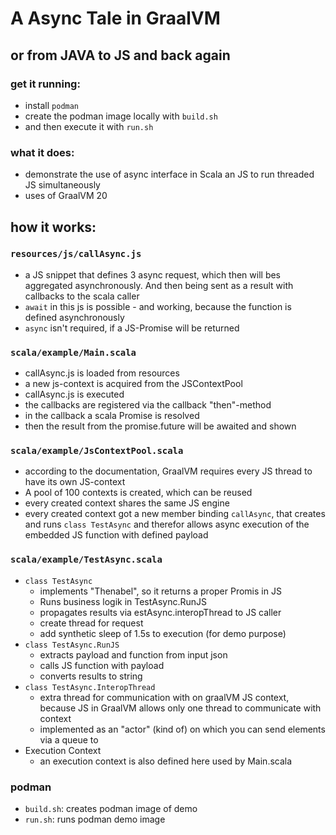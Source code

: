 # A Async Tale in GraalVM
## or from JAVA to JS and back again

### get it running:
- install ```podman```
- create the podman image locally with ```build.sh```
- and then execute it with ```run.sh```

### what it does:
- demonstrate the use of async interface in Scala an JS to run threaded JS simultaneously
- uses of GraalVM 20

## how it works:

### ```resources/js/callAsync.js```
- a JS snippet that defines 3 async request, which then will bes aggregated asynchronously.
  And then being sent as a result with callbacks to the scala caller
- ```await``` in this js is possible - and working, because the function is defined asynchronously
- ```async``` isn't required, if a JS-Promise will be returned 

### ```scala/example/Main.scala```
- callAsync.js is loaded from resources
- a new js-context is acquired from the JSContextPool
- callAsync.js is executed
- the callbacks are registered via the callback "then"-method
- in the callback a scala Promise is resolved
- then the result from the promise.future will be awaited and shown

### ```scala/example/JsContextPool.scala```
- according to the documentation, GraalVM requires every JS thread to have its own JS-context
- A pool of 100 contexts is created, which can be reused
- every created context shares the same JS engine
- every created context got a new member binding ```callAsync```, that creates and runs  ```class TestAsync``` 
  and therefor allows async execution of the embedded JS function with defined payload

### ```scala/example/TestAsync.scala```
- ```class TestAsync```
    - implements "Thenabel", so it returns a proper Promis in JS
    - Runs business logik in TestAsync.RunJS
    - propagates results via estAsync.interopThread to JS caller
    - create thread for request
    - add synthetic sleep of 1.5s to execution (for demo purpose)
- ```class TestAsync.RunJS```
    - extracts payload and function from input json
    - calls JS function with payload
    - converts results to string
- ```class TestAsync.InteropThread```
    - extra thread for communication with on graalVM JS context, because JS in GraalVM allows only one thread to communicate with context
    - implemented as an "actor" (kind of) on which you can send elements via a queue to
- Execution Context
    - an execution context is also defined here used by Main.scala

### podman
- ```build.sh```: creates podman image of demo
- ```run.sh```: runs podman demo image